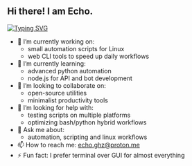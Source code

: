 ## Hi there! I am Echo.

[![Typing SVG](https://readme-typing-svg.demolab.com?font=Fira+Code&weight=200&size=18&duration=7000&pause=700&width=435&color=%2300FFC8&lines=Building+fast%2C+minimal%2C+secure+apps;Automation+%26+CLI+tools+builder;Love+solving+problems+by+code;Linux+%26+open-source+enthusiast;Creating+scalable+and+reliable+solutions)](https://git.io/typing-svg)

- 🔭 I’m currently working on:
  - small automation scripts for Linux
  - web CLI tools to speed up daily workflows
- 🌱 I’m currently learning:
  - advanced python automation
  - node.js for API and bot development
- 👯 I’m looking to collaborate on:
  - open-source utilities
  - minimalist productivity tools
- 🤔 I’m looking for help with:
   - testing scripts on multiple platforms
   - optimizing bash/python hybrid workflows
- 💬 Ask me about:
  - automation, scripting and linux workflows
- 📫 How to reach me: echo.ghz@proton.me
- ⚡ Fun fact: I prefer terminal over GUI for almost everything
